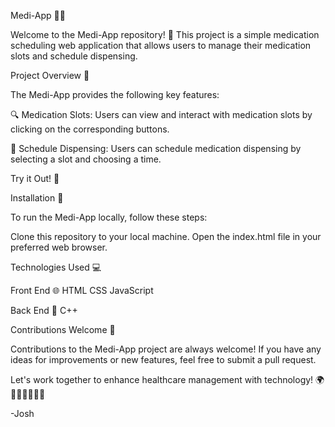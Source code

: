 Medi-App 💊📱

Welcome to the Medi-App repository! 🚀 This project is a simple medication scheduling web application that allows users to manage their medication slots and schedule dispensing.

Project Overview 📝

The Medi-App provides the following key features:

🔍 Medication Slots: Users can view and interact with medication slots by clicking on the corresponding buttons.

📅 Schedule Dispensing: Users can schedule medication dispensing by selecting a slot and choosing a time.

Try it Out! 🌟

Installation 🔧

To run the Medi-App locally, follow these steps:

Clone this repository to your local machine.
Open the index.html file in your preferred web browser.


Technologies Used 💻

Front End 🌐
HTML
CSS
JavaScript

Back End 🔧
C++


Contributions Welcome 🤝

Contributions to the Medi-App project are always welcome! If you have any ideas for improvements or new features, feel free to submit a pull request.

Let's work together to enhance healthcare management with technology! 🌍💙👩‍⚕️👨‍⚕️📱

-Josh
